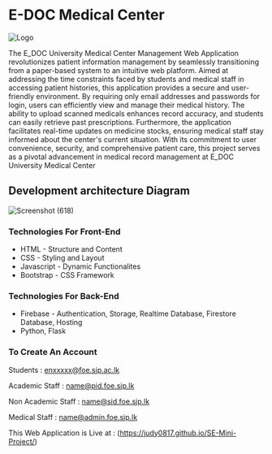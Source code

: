 # E-DOC Medical Center


![Logo](https://github.com/Judy0817/SE-Mini-Project/assets/119217708/de5c07be-5571-41ff-b577-ba56afce448f)



The E_DOC University Medical Center Management Web Application revolutionizes patient information management by seamlessly transitioning from a paper-based system to an intuitive web platform. Aimed at addressing the time constraints faced by students and medical staff in accessing patient histories, this application provides a secure and user-friendly environment. By requiring only email addresses and passwords for login, users can efficiently view and manage their medical history. The ability to upload scanned medicals enhances record accuracy, and students can easily retrieve past prescriptions. Furthermore, the application facilitates real-time updates on medicine stocks, ensuring medical staff stay informed about the center's current situation. With its commitment to user convenience, security, and comprehensive patient care, this project serves as a pivotal advancement in medical record management at E_DOC University Medical Center


## Development architecture Diagram


![Screenshot (618)](https://github.com/Judy0817/SE-Mini-Project/assets/119217708/539d426d-85ea-413e-be97-cea0d4836a6f)

### Technologies For Front-End
* HTML - Structure and Content
* CSS - Styling and Layout
* Javascript - Dynamic Functionalites
* Bootstrap - CSS Framework
  
### Technologies For Back-End
* Firebase - Authentication, Storage, Realtime Database, Firestore Database, Hosting
* Python, Flask


### To Create An Account
Students              : enxxxxx@foe.sjp.ac.lk

Academic Staff        : name@pid.foe.sjp.lk

Non Academic Staff    : name@sid.foe.sjp.lk

Medical Staff         : name@admin.foe.sjp.lk

This Web Application is Live at : (https://judy0817.github.io/SE-Mini-Project/)

